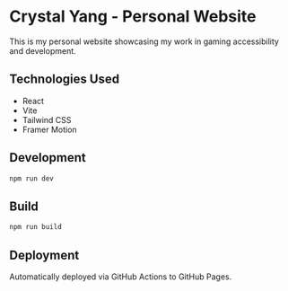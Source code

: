 # Crystal Yang - Personal Website

This is my personal website showcasing my work in gaming accessibility and development.

## Technologies Used
- React
- Vite
- Tailwind CSS
- Framer Motion

## Development
```bash
npm run dev
```

## Build
```bash
npm run build
```

## Deployment
Automatically deployed via GitHub Actions to GitHub Pages. 